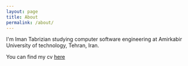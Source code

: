 ```yaml
---
layout: page
title: About
permalink: /about/
---
```


I'm Iman Tabrizian studying computer software engineering at Amirkabir
University of technology, Tehran, Iran.

You can find my cv [here](../docs/CV.pdf)

